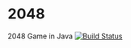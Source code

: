 # 2048 
2048 Game in Java
[![Build Status](https://travis-ci.org/tkamat/2048.svg?branch=master)](https://travis-ci.org/tkamat/2048)

